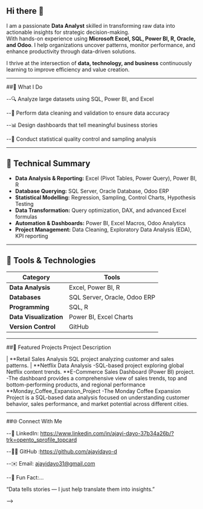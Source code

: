 ## Hi there 👋
I am a passionate **Data Analyst** skilled in transforming raw data into actionable insights for strategic decision-making.  
With hands-on experience using **Microsoft Excel, SQL, Power BI, R, Oracle, and Odoo**. I help organizations uncover patterns, monitor performance, and enhance productivity through data-driven solutions.  

I thrive at the intersection of **data, technology, and business** continuously learning to improve efficiency and value creation.

---

##🧠 What I Do

--🔍 Analyze large datasets using SQL, Power BI, and Excel

--🧹 Perform data cleaning and validation to ensure data accuracy

--📊 Design dashboards that tell meaningful business stories

--🧮 Conduct statistical quality control and sampling analysis

---

## 🧠 Technical Summary  

- **Data Analysis & Reporting:** Excel (Pivot Tables, Power Query), Power BI, R  
- **Database Querying:** SQL Server, Oracle Database, Odoo ERP  
- **Statistical Modelling:** Regression, Sampling, Control Charts, Hypothesis Testing  
- **Data Transformation:** Query optimization, DAX, and advanced Excel formulas  
- **Automation & Dashboards:** Power BI, Excel Macros, Odoo Analytics  
- **Project Management:** Data Cleaning, Exploratory Data Analysis (EDA), KPI reporting  

---

## 🧰 Tools & Technologies  

| Category | Tools |
|-----------|--------|
| **Data Analysis** | Excel, Power BI, R |
| **Databases** | SQL Server, Oracle, Odoo ERP |
| **Programming** | SQL, R |
| **Data Visualization** | Power BI, Excel Charts |
| **Version Control** | GitHub |

---

##🧩 Featured Projects Project	Description

| **Retail Sales Analysis
	SQL project analyzing customer and sales patterns.
| **Netflix Data Analysis
	-SQL-based project exploring global Netflix content trends.
	**E-Commerce Sales Dashboard (Power BI) project.
	-The dashboard provides a comprehensive view of sales trends, top and bottom-performing products, and regional performance
	**Monday_Coffee_Expansion_Project
	-The Monday Coffee Expansion Project is a SQL-based data analysis focused on understanding customer behavior, sales performance, and market potential across different cities.


---

##🌐 Connect With Me

--💼 LinkedIn: https://www.linkedin.com/in/ajayi-dayo-37b34a26b/?trk=opento_sprofile_topcard

--🧑‍💻 GitHub :https://github.com/ajayidayo-d

--✉️ Email: ajayidayo31@gmail.com

--🌟 Fun Fact:...

“Data tells stories — I just help translate them into insights.”

-->


